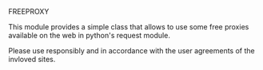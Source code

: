  FREEPROXY
 
 This module provides a simple class that allows to use some free proxies available on the web in python's request module. 
 
 Please use responsibly and in accordance with the user agreements of the invloved sites.
